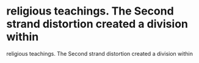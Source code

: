 # religious teachings. The Second strand distortion created a division within

religious teachings. The Second strand distortion created a division within